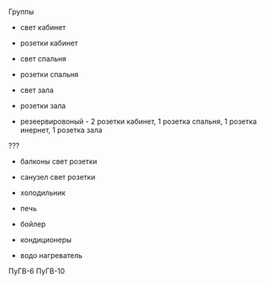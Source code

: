 Группы 

* свет кабинет
* розетки кабинет

* свет спальня
* розетки спальня

* свет зала
* розетки зала

* резеервировоный - 2 розетки кабинет, 1 розетка спальня, 1 розетка инернет, 1 розетка зала

???
* балконы свет розетки
* санузел свет розетки

* холодильник
* печь
* бойлер
* кондиционеры
* водо нагреватель

ПуГВ-6
ПуГВ-10